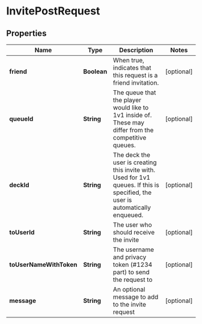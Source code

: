 
# InvitePostRequest

## Properties
Name | Type | Description | Notes
------------ | ------------- | ------------- | -------------
**friend** | **Boolean** | When true, indicates that this request is a friend invitation.  |  [optional]
**queueId** | **String** | The queue that the player would like to 1v1 inside of. These may differ from the competitive queues.  |  [optional]
**deckId** | **String** | The deck the user is creating this invite with. Used for 1v1 queues. If this is specified, the user is automatically enqueued.  |  [optional]
**toUserId** | **String** | The user who should receive the invite  |  [optional]
**toUserNameWithToken** | **String** | The username and privacy token (#1234 part) to send the request to  |  [optional]
**message** | **String** | An optional message to add to the invite request  |  [optional]



